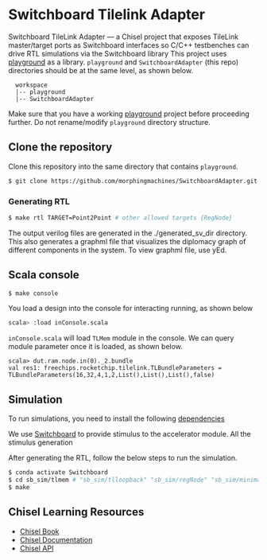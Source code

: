 Switchboard Tilelink Adapter
============================
 Switchboard TileLink Adapter — a Chisel project that exposes TileLink master/target ports as Switchboard interfaces so C/C++ testbenches can drive RTL simulations via the Switchboard library
 This project uses [playground](https://github.com/morphingmachines/playground.git) as a library. `playground` and `SwitchboardAdapter` (this repo) directories should be at the same level, as shown below.  
```
  workspace
  |-- playground
  |-- SwitchboardAdapter
```
Make sure that you have a working [playground](https://github.com/morphingmachines/playground.git) project before proceeding further. Do not rename/modify `playground` directory structure.

## Clone the repository
Clone this repository into the same directory that contains `playground`.
```bash
$ git clone https://github.com/morphingmachines/SwitchboardAdapter.git
```
### Generating RTL
```bash
$ make rtl TARGET=Point2Point # other allowed targets {RegNode}
```
The output verilog files are generated in the ./generated_sv_dir directory. This also generates a graphml file that visualizes the diplomacy graph of different components in the system. To view graphml file, use yEd.

## Scala console
```bash
$ make console
```

You load a design into the console for interacting running, as shown below

```bash
scala> :load inConsole.scala
```

`inConsole.scala` will load `TLMem` module in the console. We can query module parameter once it is loaded, as shown below.

```
scala> dut.ram.node.in(0)._2.bundle
val res1: freechips.rocketchip.tilelink.TLBundleParameters = TLBundleParameters(16,32,4,1,2,List(),List(),List(),false)
```
## Simulation
To run simulations, you need to install the following [dependencies](./doc/dependencies.md)

We use [Switchboard](https://github.com/zeroasiccorp/switchboard) to provide stimulus to the accelerator module. All the stimulus generation

After generating the RTL, follow the below steps to run the simulation.
```sh
$ conda activate Switchboard
$ cd sb_sim/tlmem # "sb_sim/tlloopback" "sb_sim/regNode" "sb_sim/minimal"
$ make 
```
## Chisel Learning Resources

- [Chisel Book](https://github.com/schoeberl/chisel-book)
- [Chisel Documentation](https://www.chisel-lang.org/chisel3/)
- [Chisel API](https://www.chisel-lang.org/api/latest/)




